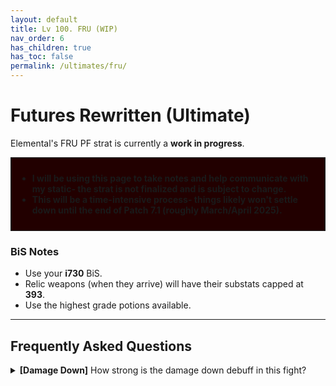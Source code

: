```yaml
---
layout: default
title: Lv 100. FRU (WIP)
nav_order: 6
has_children: true
has_toc: false
permalink: /ultimates/fru/
---
```


# Futures Rewritten (Ultimate)

Elemental's FRU PF strat is currently a **work in progress**.

<div style="background-color: #200 ; padding: 10px; border: 1px solid;">
<ul>
  <li><b>I will be using this page to take notes and help communicate with my 
  static- the strat is not finalized and is subject to change.</b></li>
  <li><b>This will be a time-intensive process- things likely won't settle down
  until the end of Patch 7.1 (roughly March/April 2025).</b></li>
</ul>
</div>

### BiS Notes

- Use your **i730** BiS.
- Relic weapons (when they arrive) will have their substats capped at **393**.
- Use the highest grade potions available.

---

## Frequently Asked Questions

<details markdown=block>
<summary>
  <b>[Damage Down]</b> How strong is the damage down debuff in this fight?
</summary>
<table>
  <tr>
    <td>
      <p>There are actually <em>two</em> different Damage Down debuffs in this 
      encounter, both of which lowers a player's damage by <b>90%</b>.</p>
      <ul>
        <li>One comes from getting hit by avoidable attacks.</li>
        <li>One comes from resolving stacks with fewer people.</li>
      </ul>
      <p>Because these damage downs come from two separate debuffs, <em>they
      stack</em> together for a combined <b>99% damage down!</b></p>
    </td>
  </tr>
</table>
</details>

